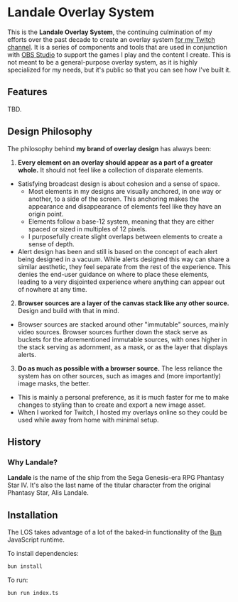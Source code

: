 # Landale Overlay System

This is the **Landale Overlay System**, the continuing culmination of my efforts over the past decade to create an overlay system [for my Twitch channel](https://twitch.tv/avalonstar). It is a series of components and tools that are used in conjunction with [OBS Studio](https://obsproject.com) to support the games I play and the content I create. This is not meant to be a general-purpose overlay system, as it is highly specialized for my needs, but it's public so that you can see how I've built it.

## Features

TBD.

## Design Philosophy

The philosophy behind **my brand of overlay design** has always been:

1. **Every element on an overlay should appear as a part of a greater whole.** It should not feel like a collection of disparate elements.

- Satisfying broadcast design is about cohesion and a sense of space.
  - Most elements in my designs are visually anchored, in one way or another, to a side of the screen. This anchoring makes the appearance and disappearance of elements feel like they have an origin point.
  - Elements follow a base-12 system, meaning that they are either spaced or sized in multiples of 12 pixels.
  - I purposefully create slight overlaps between elements to create a sense of depth.
- Alert design has been and still is based on the concept of each alert being designed in a vacuum. While alerts designed this way can share a similar aesthetic, they feel separate from the rest of the experience. This denies the end-user guidance on where to place these elements, leading to a very disjointed experience where anything can appear out of nowhere at any time.

2. **Browser sources are a layer of the canvas stack like any other source.** Design and build with that in mind.

- Browser sources are stacked around other "immutable" sources, mainly video sources. Browser sources further down the stack serve as buckets for the aforementioned immutable sources, with ones higher in the stack serving as adornment, as a mask, or as the layer that displays alerts.

3. **Do as much as possible with a browser source.** The less reliance the system has on other sources, such as images and (more importantly) image masks, the better.

- This is mainly a personal preference, as it is much faster for me to make changes to styling than to create and export a new image asset.
- When I worked for Twitch, I hosted my overlays online so they could be used while away from home with minimal setup.

## History

### Why Landale?

**Landale** is the name of the ship from the Sega Genesis-era RPG Phantasy Star IV. It's also the last name of the titular character from the original Phantasy Star, Alis Landale.

## Installation

The LOS takes advantage of a lot of the baked-in functionality of the [Bun](https://bun.sh) JavaScript runtime.

To install dependencies:

```bash
bun install
```

To run:

```bash
bun run index.ts
```
